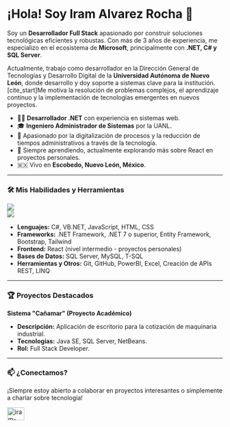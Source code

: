 # ¡Hola! Soy Iram Alvarez Rocha 👋

Soy un **Desarrollador Full Stack** apasionado por construir soluciones tecnológicas eficientes y robustas. Con más de 3 años de experiencia, me especializo en el ecosistema de **Microsoft**, principalmente con **.NET, C# y SQL Server**. 

Actualmente, trabajo como desarrollador en la Dirección General de Tecnologías y Desarrollo Digital de la **Universidad Autónoma de Nuevo León**, donde desarrollo y doy soporte a sistemas clave para la institución.  [cite_start]Me motiva la resolución de problemas complejos, el aprendizaje continuo y la implementación de tecnologías emergentes en nuevos proyectos. 

- 👨‍💻 **Desarrollador .NET** con experiencia en sistemas web.
- 🎓 **Ingeniero Administrador de Sistemas** por la UANL.
- 🚀 Apasionado por la digitalización de procesos y la reducción de tiempos administrativos a través de la tecnología. 
- 🌱 Siempre aprendiendo, actualmente explorando más sobre React en proyectos personales. 
- 🇲🇽 Vivo en **Escobedo, Nuevo León, México**. 

---

### 🛠️ Mis Habilidades y Herramientas

<p align="left">
  <a href="https://skillicons.dev">
    <img src="https://skillicons.dev/icons?i=cs,dotnet,js,html,css,bootstrap,tailwind,react" />
    <br>
    <img src="https://skillicons.dev/icons?i=sqlserver,mysql,git,github,powershell,vscode,visualstudio,postman" />
  </a>
</p>

- **Lenguajes:** C#, VB.NET, JavaScript, HTML, CSS 
- **Frameworks:** .NET Framework, .NET 7 o superior, Entity Framework, Bootstrap, Tailwind 
- **Frontend:** React (nivel intermedio - proyectos personales) 
- **Bases de Datos:** SQL Server, MySQL, T-SQL 
- **Herramientas y Otros:** Git, GitHub, PowerBI, Excel, Creación de APIs REST, LINQ 

---

### 🏆 Proyectos Destacados

**Sistema "Cañamar" (Proyecto Académico)**
-   **Descripción:** Aplicación de escritorio para la cotización de maquinaria industrial.
-   **Tecnologías:** Java SE, SQL Server, NetBeans. 
-   **Rol:** Full Stack Developer. 

---

### 📫 ¿Conectamos?

¡Siempre estoy abierto a colaborar en proyectos interesantes o simplemente a charlar sobre tecnología!

<p align="left">
<a href="https://linkedin.com/in/iram-rocha" target="blank"><img align="center" src="https://raw.githubusercontent.com/rahuldkjain/github-profile-readme-generator/master/src/images/icons/Social/linked-in-alt.svg" alt="iram-rocha" height="30" width="40" /></a>
</p>
